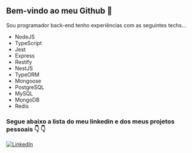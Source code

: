 ## Bem-vindo ao meu Github :wave:

Sou programador back-end tenho experiências com as seguintes techs...

* NodeJS
* TypeScript
* Jest
* Express
* Restify
* NestJS
* TypeORM
* Mongoose
* PostgreSQL
* MySQL
* MongoDB
* Redis

### Segue abaixo a lista do meu linkedin e dos meus projetos pessoais :point_down: :point_down:
[![LinkedIn](https://img.shields.io/badge/LinkedIn-0077B5?style=for-the-badge&logo=linkedin&logoColor=white)](https://www.linkedin.com/in/devcaiofelipe/)
